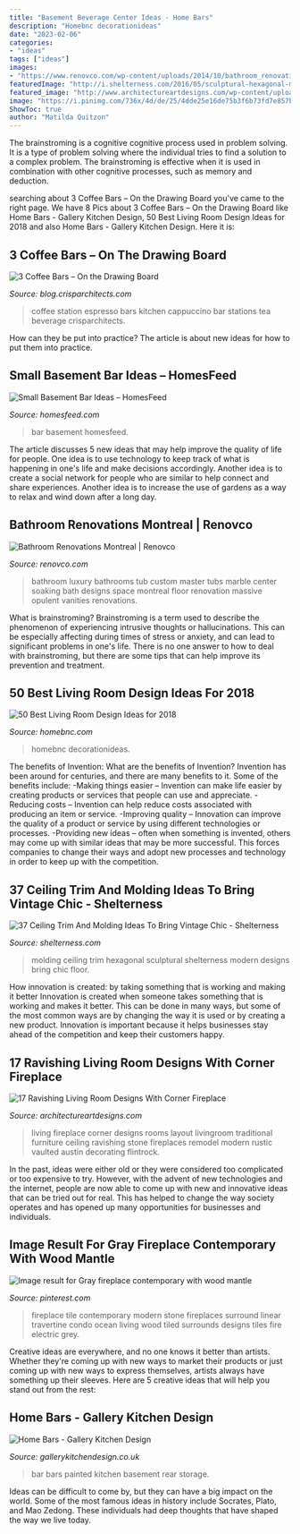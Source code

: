 ```yaml
---
title: "Basement Beverage Center Ideas - Home Bars"
description: "Homebnc decorationideas"
date: "2023-02-06"
categories:
- "ideas"
tags: ["ideas"]
images:
- "https://www.renovco.com/wp-content/uploads/2014/10/bathroom_renovation_montreal_6.jpg"
featuredImage: "http://i.shelterness.com/2016/05/sculptural-hexagonal-molding.jpg"
featured_image: "http://www.architectureartdesigns.com/wp-content/uploads/2014/12/1554-630x419.jpg"
image: "https://i.pinimg.com/736x/4d/de/25/4dde25e16de75b3f6b73fd7e857bb2cc--fireplace-update-fireplace-design.jpg"
ShowToc: true
author: "Matilda Quitzon"
---
```



The brainstroming is a cognitive cognitive process used in problem solving. It is a type of problem solving where the individual tries to find a solution to a complex problem. The brainstroming is effective when it is used in combination with other cognitive processes, such as memory and deduction.

	

		
searching about 3 Coffee Bars – On the Drawing Board you've came to the right page. We have 8 Pics about 3 Coffee Bars – On the Drawing Board like Home Bars - Gallery Kitchen Design, 50 Best Living Room Design Ideas for 2018 and also Home Bars - Gallery Kitchen Design. Here it is:
		
    
## 3 Coffee Bars – On The Drawing Board

<img loading=lazy src="http://blog.crisparchitects.com/wp-content/uploads/2014/03/Karosis-Crisp-Home-20140214-DSC7214-600x909.jpg" onerror="this.onerror=null;this.src='https://tse3.mm.bing.net/th?id=OIP.Dpzzk8Wbjki8mlAy_GM8RAHaLO&amp;pid=15.1';" alt="3 Coffee Bars – On the Drawing Board">

_Source: blog.crisparchitects.com_

>coffee station espresso bars kitchen cappuccino bar stations tea beverage crisparchitects. 

	

How can they be put into practice?
The article is about new ideas for how to put them into practice.

    
## Small Basement Bar Ideas – HomesFeed

<img loading=lazy src="https://homesfeed.com/wp-content/uploads/2015/08/Orange-wine-bar-for-basement-with-beautiful-tiles-countertop-large-paintings-with-black-frames-a-cozy-sofa-with-pillow.jpg" onerror="this.onerror=null;this.src='https://tse3.mm.bing.net/th?id=OIP.KrDYJYm7t3qw8G9NrcKVjQHaFj&amp;pid=15.1';" alt="Small Basement Bar Ideas – HomesFeed">

_Source: homesfeed.com_

>bar basement homesfeed. 

	

The article discusses 5 new ideas that may help improve the quality of life for people. One idea is to use technology to keep track of what is happening in one's life and make decisions accordingly. Another idea is to create a social network for people who are similar to help connect and share experiences. Another idea is to increase the use of gardens as a way to relax and wind down after a long day.

    
## Bathroom Renovations Montreal | Renovco

<img loading=lazy src="https://www.renovco.com/wp-content/uploads/2014/10/bathroom_renovation_montreal_6.jpg" onerror="this.onerror=null;this.src='https://tse3.mm.bing.net/th?id=OIP.cYzj4xnlhRCdyssAIvAa6QHaFj&amp;pid=15.1';" alt="Bathroom Renovations Montreal | Renovco">

_Source: renovco.com_

>bathroom luxury bathrooms tub custom master tubs marble center soaking bath designs space montreal floor renovation massive opulent vanities renovations. 

	

What is brainstroming?
Brainstroming is a term used to describe the phenomenon of experiencing intrusive thoughts or hallucinations. This can be especially affecting during times of stress or anxiety, and can lead to significant problems in one's life. There is no one answer to how to deal with brainstroming, but there are some tips that can help improve its prevention and treatment.

    
## 50 Best Living Room Design Ideas For 2018

<img loading=lazy src="https://homebnc.com/homeimg/2015/11/26-living-room-decoration-ideas-homebnc.jpg" onerror="this.onerror=null;this.src='https://tse4.mm.bing.net/th?id=OIP.NsX6cnRH1Ym-tENUbvqKBAHaKL&amp;pid=15.1';" alt="50 Best Living Room Design Ideas for 2018">

_Source: homebnc.com_

>homebnc decorationideas. 

	

The benefits of Invention: What are the benefits of Invention?
Invention has been around for centuries, and there are many benefits to it. Some of the benefits include: 
-Making things easier – Invention can make life easier by creating products or services that people can use and appreciate. 
-Reducing costs – Invention can help reduce costs associated with producing an item or service. 
-Improving quality – Innovation can improve the quality of a product or service by using different technologies or processes. 
-Providing new ideas – often when something is invented, others may come up with similar ideas that may be more successful. This forces companies to change their ways and adopt new processes and technology in order to keep up with the competition.

    
## 37 Ceiling Trim And Molding Ideas To Bring Vintage Chic - Shelterness

<img loading=lazy src="http://i.shelterness.com/2016/05/sculptural-hexagonal-molding.jpg" onerror="this.onerror=null;this.src='https://tse2.mm.bing.net/th?id=OIP.pjrlf9YPZ5Qy_rnHGPWwBwHaLH&amp;pid=15.1';" alt="37 Ceiling Trim And Molding Ideas To Bring Vintage Chic - Shelterness">

_Source: shelterness.com_

>molding ceiling trim hexagonal sculptural shelterness modern designs bring chic floor. 

	

How innovation is created: by taking something that is working and making it better
Innovation is created when someone takes something that is working and makes it better. This can be done in many ways, but some of the most common ways are by changing the way it is used or by creating a new product. Innovation is important because it helps businesses stay ahead of the competition and keep their customers happy.

    
## 17 Ravishing Living Room Designs With Corner Fireplace

<img loading=lazy src="http://www.architectureartdesigns.com/wp-content/uploads/2014/12/1554-630x419.jpg" onerror="this.onerror=null;this.src='https://tse4.mm.bing.net/th?id=OIP.R4JY6GiXO84zKRqY79ZNKQHaE7&amp;pid=15.1';" alt="17 Ravishing Living Room Designs With Corner Fireplace">

_Source: architectureartdesigns.com_

>living fireplace corner designs rooms layout livingroom traditional furniture ceiling ravishing stone fireplaces remodel modern rustic vaulted austin decorating flintrock. 

	

In the past, ideas were either old or they were considered too complicated or too expensive to try. However, with the advent of new technologies and the internet, people are now able to come up with new and innovative ideas that can be tried out for real. This has helped to change the way society operates and has opened up many opportunities for businesses and individuals.

    
## Image Result For Gray Fireplace Contemporary With Wood Mantle

<img loading=lazy src="https://i.pinimg.com/736x/4d/de/25/4dde25e16de75b3f6b73fd7e857bb2cc--fireplace-update-fireplace-design.jpg" onerror="this.onerror=null;this.src='https://tse2.mm.bing.net/th?id=OIP.KSZ6b0sO1ZHg2GwqUPi9hwHaLH&amp;pid=15.1';" alt="Image result for Gray fireplace contemporary with wood mantle">

_Source: pinterest.com_

>fireplace tile contemporary modern stone fireplaces surround linear travertine condo ocean living wood tiled surrounds designs tiles fire electric grey. 

	

Creative ideas are everywhere, and no one knows it better than artists. Whether they're coming up with new ways to market their products or just coming up with new ways to express themselves, artists always have something up their sleeves. Here are 5 creative ideas that will help you stand out from the rest: 

    
## Home Bars - Gallery Kitchen Design

<img loading=lazy src="https://gallerykitchendesign.co.uk/wp-content/uploads/2019/02/Small-Home-Bar-Design-in-Painted-Panelled-Timber.jpg" onerror="this.onerror=null;this.src='https://tse2.mm.bing.net/th?id=OIP.1e5vQS3fYout67Q6IROHWwHaJ4&amp;pid=15.1';" alt="Home Bars - Gallery Kitchen Design">

_Source: gallerykitchendesign.co.uk_

>bar bars painted kitchen basement rear storage. 

	

Ideas can be difficult to come by, but they can have a big impact on the world. Some of the most famous ideas in history include Socrates, Plato, and Mao Zedong. These individuals had deep thoughts that have shaped the way we live today.

